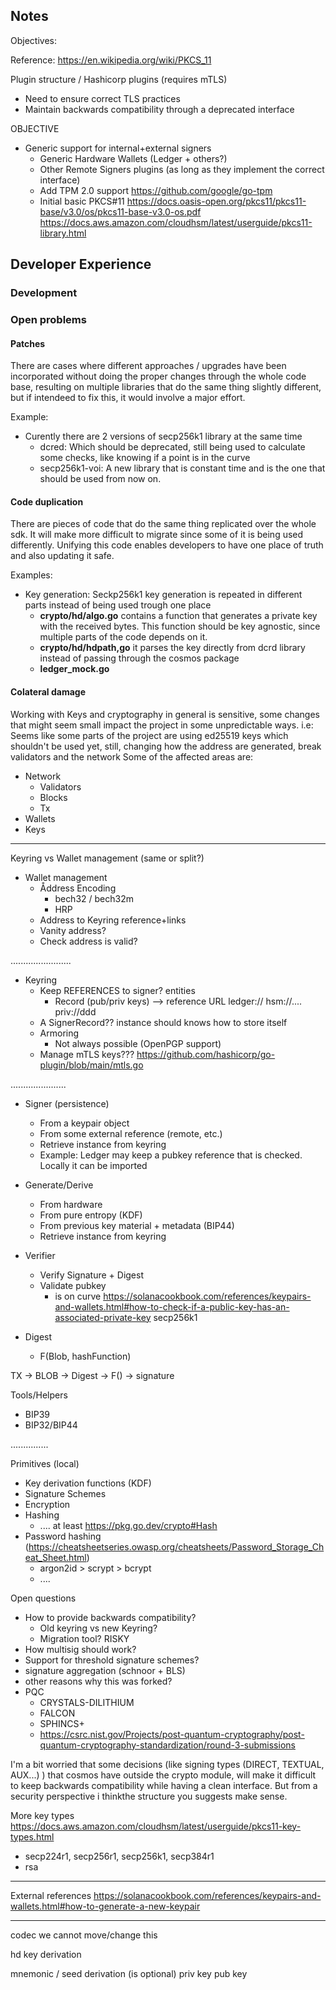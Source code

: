 
## Notes

Objectives:

Reference: https://en.wikipedia.org/wiki/PKCS_11

Plugin structure / Hashicorp plugins (requires mTLS)
- Need to ensure correct TLS practices
- Maintain backwards compatibility through a deprecated interface

OBJECTIVE

- Generic support for internal+external signers
    - Generic Hardware Wallets (Ledger + others?)
    - Other Remote Signers plugins (as long as they implement the correct interface)
    - Add TPM 2.0 support       https://github.com/google/go-tpm
    - Initial basic PKCS#11
      https://docs.oasis-open.org/pkcs11/pkcs11-base/v3.0/os/pkcs11-base-v3.0-os.pdf
      https://docs.aws.amazon.com/cloudhsm/latest/userguide/pkcs11-library.html

## Developer Experience

### Development

### Open problems

#### Patches

There are cases where different approaches / upgrades have been incorporated without doing the proper changes through the whole
code base, resulting on multiple libraries that do the same thing slightly different, but if intendeed to fix this, it would involve
a major effort.

Example:
- Curently there are 2 versions of secp256k1 library at the same time
    - dcred: Which should be deprecated, still being used to calculate some checks, like knowing if a point is in the curve
    - secp256k1-voi: A new library that is constant time and is the one that should be used from now on.

#### Code duplication

There are pieces of code that do the same thing replicated over the whole sdk. It will make more difficult to migrate
since some of it is being used differently. Unifying this code enables developers to have one place of truth and also updating
it safe.

Examples:
- Key generation: Seckp256k1 key generation is repeated in different parts instead of being used trough one place
    - **crypto/hd/algo.go** contains a function that generates a private key with the received bytes. This function should be key agnostic, since multiple parts of the code depends on it.
    - **crypto/hd/hdpath,go** it parses the key directly from dcrd library instead of passing through the cosmos package
    - **ledger_mock.go**

#### Colateral damage

Working with Keys and cryptography in general is sensitive, some changes that might seem small impact the project in some unpredictable ways.
i.e: Seems like some parts of the project are using ed25519 keys which shouldn't be used yet, still, changing how the address are generated, break validators and the network
Some of the affected areas are:
- Network
    - Validators
    - Blocks
    - Tx
- Wallets
- Keys

---------------------------------------

Keyring vs Wallet management (same or split?)

- Wallet management
    - Åddress Encoding
        - bech32 / bech32m
        - HRP
    - Address to Keyring reference+links
    - Vanity address?
    - Check address is valid?

........................

- Keyring
    - Keep REFERENCES to signer? entities
        - Record (pub/priv keys)  --> reference  URL ledger://    hsm://....      priv://ddd
    - A SignerRecord?? instance should knows how to store itself
    - Armoring
        - Not always possible (OpenPGP support)
    - Manage mTLS keys???
      https://github.com/hashicorp/go-plugin/blob/main/mtls.go

......................

- Signer  (persistence)
    - From a keypair object
    - From some external reference (remote, etc.)
    - Retrieve instance from keyring
    - Example: Ledger may keep a pubkey reference that is checked. Locally it can be imported

- Generate/Derive
    - From hardware
    - From pure entropy (KDF)
    - From previous key material + metadata (BIP44)
    - Retrieve instance from keyring

- Verifier
    - Verify Signature + Digest
    - Validate pubkey
        - is on curve https://solanacookbook.com/references/keypairs-and-wallets.html#how-to-check-if-a-public-key-has-an-associated-private-key
          secp256k1

- Digest
    - F(Blob, hashFunction)


TX -> BLOB -> Digest -> F() -> signature

Tools/Helpers
- BIP39
- BIP32/BIP44

...............

Primitives (local)
- Key derivation functions (KDF)
- Signature Schemes
- Encryption
- Hashing
    - .... at least https://pkg.go.dev/crypto#Hash
- Password hashing (https://cheatsheetseries.owasp.org/cheatsheets/Password_Storage_Cheat_Sheet.html)
    - argon2id > scrypt > bcrypt
    - ....


Open questions
- How to provide backwards compatibility?
    - Old keyring vs new Keyring?
    - Migration tool? RISKY
- How multisig should work?
- Support for threshold signature schemes?
- signature aggregation (schnoor + BLS)
- other reasons why this was forked?
- PQC
    - CRYSTALS-DILITHIUM
    - FALCON
    - SPHINCS+
    - https://csrc.nist.gov/Projects/post-quantum-cryptography/post-quantum-cryptography-standardization/round-3-submissions


I'm a bit worried that some decisions (like signing types (DIRECT, TEXTUAL, AUX...) ) that cosmos have outside the crypto module, will make it difficult to keep backwards compatibility while having a clean interface. But from a security perspective i thinkthe structure you suggests make sense.


More key types
https://docs.aws.amazon.com/cloudhsm/latest/userguide/pkcs11-key-types.html
- secp224r1, secp256r1, secp256k1, secp384r1
- rsa

---------------------

External references
https://solanacookbook.com/references/keypairs-and-wallets.html#how-to-generate-a-new-keypair

----------------------

codec
we cannot move/change this

hd
key derivation


mnemonic / seed
derivation (is optional)
priv key
pub key
